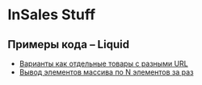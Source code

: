 # InSales Stuff


## Примеры кода – Liquid

- [Варианты как отдельные товары с разными URL](/variants_products)
- [Вывод элементов массива по N элементов за раз](/loop_step)
 